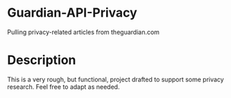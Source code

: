 # Guardian-API-Privacy
Pulling privacy-related articles from theguardian.com

# Description
This is a very rough, but functional, project drafted to support some privacy research. Feel free to adapt as needed.
